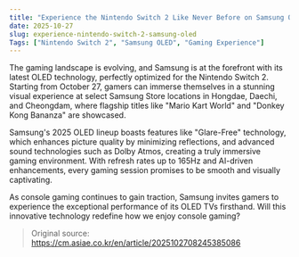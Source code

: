 ```yaml
---
title: "Experience the Nintendo Switch 2 Like Never Before on Samsung OLED TVs"
date: 2025-10-27
slug: experience-nintendo-switch-2-samsung-oled
Tags: ["Nintendo Switch 2", "Samsung OLED", "Gaming Experience"]
---
```


The gaming landscape is evolving, and Samsung is at the forefront with its latest OLED technology, perfectly optimized for the Nintendo Switch 2. Starting from October 27, gamers can immerse themselves in a stunning visual experience at select Samsung Store locations in Hongdae, Daechi, and Cheongdam, where flagship titles like "Mario Kart World" and "Donkey Kong Bananza" are showcased.

Samsung's 2025 OLED lineup boasts features like "Glare-Free" technology, which enhances picture quality by minimizing reflections, and advanced sound technologies such as Dolby Atmos, creating a truly immersive gaming environment. With refresh rates up to 165Hz and AI-driven enhancements, every gaming session promises to be smooth and visually captivating.

As console gaming continues to gain traction, Samsung invites gamers to experience the exceptional performance of its OLED TVs firsthand. Will this innovative technology redefine how we enjoy console gaming?

> Original source: https://cm.asiae.co.kr/en/article/2025102708245385086